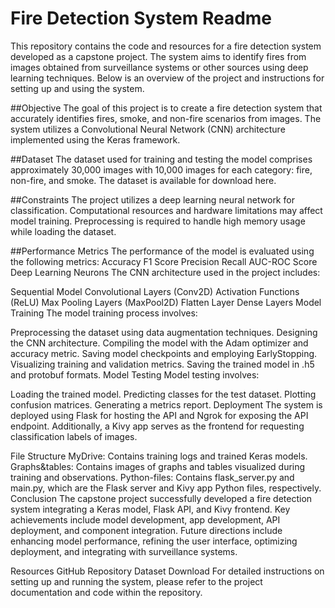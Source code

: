 # Fire Detection System Readme
This repository contains the code and resources for a fire detection system developed as a capstone project. The system aims to identify fires from images obtained from surveillance systems or other sources using deep learning techniques. Below is an overview of the project and instructions for setting up and using the system.

##Objective
The goal of this project is to create a fire detection system that accurately identifies fires, smoke, and non-fire scenarios from images. The system utilizes a Convolutional Neural Network (CNN) architecture implemented using the Keras framework.

##Dataset
The dataset used for training and testing the model comprises approximately 30,000 images with 10,000 images for each category: fire, non-fire, and smoke. The dataset is available for download here.

##Constraints
The project utilizes a deep learning neural network for classification.
Computational resources and hardware limitations may affect model training.
Preprocessing is required to handle high memory usage while loading the dataset.

##Performance Metrics
The performance of the model is evaluated using the following metrics:
Accuracy
F1 Score
Precision
Recall
AUC-ROC Score
Deep Learning Neurons
The CNN architecture used in the project includes:

Sequential Model
Convolutional Layers (Conv2D)
Activation Functions (ReLU)
Max Pooling Layers (MaxPool2D)
Flatten Layer
Dense Layers
Model Training
The model training process involves:

Preprocessing the dataset using data augmentation techniques.
Designing the CNN architecture.
Compiling the model with the Adam optimizer and accuracy metric.
Saving model checkpoints and employing EarlyStopping.
Visualizing training and validation metrics.
Saving the trained model in .h5 and protobuf formats.
Model Testing
Model testing involves:

Loading the trained model.
Predicting classes for the test dataset.
Plotting confusion matrices.
Generating a metrics report.
Deployment
The system is deployed using Flask for hosting the API and Ngrok for exposing the API endpoint. Additionally, a Kivy app serves as the frontend for requesting classification labels of images.

File Structure
MyDrive: Contains training logs and trained Keras models.
Graphs&tables: Contains images of graphs and tables visualized during training and observations.
Python-files: Contains flask_server.py and main.py, which are the Flask server and Kivy app Python files, respectively.
Conclusion
The capstone project successfully developed a fire detection system integrating a Keras model, Flask API, and Kivy frontend. Key achievements include model development, app development, API deployment, and component integration. Future directions include enhancing model performance, refining the user interface, optimizing deployment, and integrating with surveillance systems.

Resources
GitHub Repository
Dataset Download
For detailed instructions on setting up and running the system, please refer to the project documentation and code within the repository.
